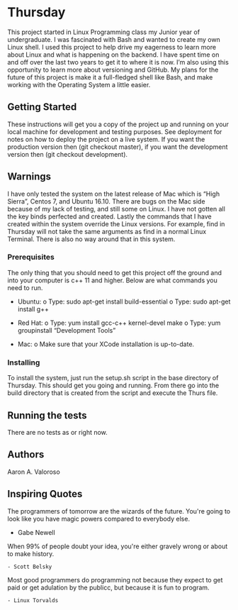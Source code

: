 # Thursday

This project started in Linux Programming class my Junior year of undergraduate. I was fascinated with Bash and wanted to create my own Linux shell. I used this project to help drive my eagerness to learn more about Linux and what is happening on the backend. I have spent time on and off over the last two years to get it to where it is now. I’m also using this opportunity to learn more about versioning and GitHub. My plans for the future of this project is make it a full-fledged shell like Bash, and make working with the Operating System a little easier.

## Getting Started

These instructions will get you a copy of the project up and running on your local machine for development and testing purposes. See deployment for notes on how to deploy the project on a live system. If you want the production version then (git checkout master), if you want the development version then (git checkout development).

## Warnings

I have only tested the system on the latest release of Mac which is “High Sierra”, Centos 7, and Ubuntu 16.10. There are bugs on the Mac side because of my lack of testing, and still some on Linux. I have not gotten all the key binds perfected and created. Lastly the commands that I have created within the system override the Linux versions. For example, find in Thursday will not take the same arguments as find in a normal Linux Terminal. There is also no way around that in this system. 

### Prerequisites

The only thing that you should need to get this project off the ground and into your computer is c++ 11 and higher. Below are what commands you need to run.

-	Ubuntu: 
o	Type: sudo apt-get install build-essential 
o	Type: sudo apt-get install g++

-	Red Hat: 
o	Type: yum install gcc-c++ kernel-devel make
o	Type: yum groupinstall “Development Tools”

-	Mac:
o	Make sure that your XCode installation is up-to-date. 

### Installing

To install the system, just run the setup.sh script in the base directory of Thursday. This should get you going and running. From there go into the build directory that is created from the script and execute the Thurs file.

## Running the tests

There are no tests as or right now.

## Authors

Aaron A. Valoroso

## Inspiring Quotes

 The programmers of tomorrow are the wizards of the future. You're going to look like you have magic  powers compared to everybody else.
 
   - Gabe Newell
   
  When 99% of people doubt your idea, you're either gravely wrong or about to make history.
  
    - Scott Belsky

  Most good programmers do programming not because they expect to get paid or get adulation by the publicc, but because it is fun to       program.

    - Linux Torvalds
